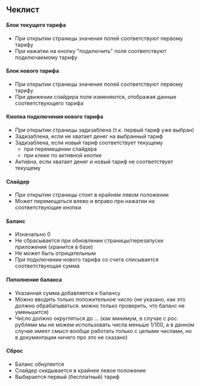 ## Чеклист

#### Блок текущего тарифа
- При открытии страницы значения полей соответствуют первому тарифу
- При нажатии на кнопку "подключить" поля соответствуют подключаемому тарифу

#### Блок нового тарифа
- При открытии страницы значения полей соответствуют первому тарифу
- При движении слайдера поля изменяются, отображая данные соответствующего тарифа

#### Кнопка подключения нового тарифа
- При открытии страницы задизаблена (т.к. первый тариф уже выбран)
- Задизаблена, если не хватает денег на выбранный тариф
- Задизаблена, если новый тариф соответствует текущему
    - при перемещении слайдера
	- при клике по активной кнопке
- Активна, если хватает денег и новый тариф не соответствует текущему

#### Слайдер
- При открытии страницы стоит в крайнем левом положении
- Может перемещаться влево и вправо при нажатии на соответствующие кнопки

#### Баланс
- Изначально 0
- Не сбрасывается при обновлении страницы/перезапуске приложения (хранится в базе)
- Не может быть отрицательным
- При подключении нового тарифа со счета списывается соответствующая сумма

#### Пополнение баланса
- Указанная сумма добавляется к балансу
- Можно вводить только положительное число (не указано, как это должно обрабатываться. можно только проверить, что баланс не уменьшится)
- Число должно округляться до ... (как минимум, в случае с рос. рублями мы не можем использовать числа меньше 1/100, а в данном случае имеет смысл вообще работать только с целыми числами, но в документации ничего про это не сказано)

#### Сброс
- Баланс обнуляется
- Слайдер скидывается в крайнее левое положение
- Выбирается первый (бесплатный) тариф
